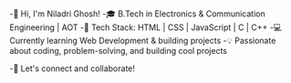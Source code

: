 -👋 Hi, I'm Niladri Ghosh!
-🎓 B.Tech in Electronics & Communication Engineering | AOT
-🔧 Tech Stack: HTML | CSS | JavaScript | C | C++
-💻 Currently learning Web Development & building projects
-💡 Passionate about coding, problem-solving, and building cool projects

-🚀 Let's connect and collaborate!

<!---
theniladrighosh/theniladrighosh is a ✨ special ✨ repository because its `README.md` (this file) appears on your GitHub profile.
You can click the Preview link to take a look at your changes.
--->
